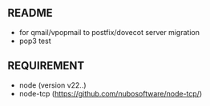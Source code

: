 ## README

* for qmail/vpopmail to postfix/dovecot server migration
* pop3 test

## REQUIREMENT

* node (version v22..)
* node-tcp (https://github.com/nubosoftware/node-tcp/)

##

